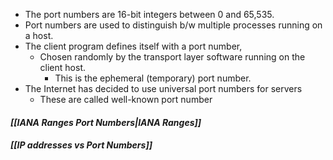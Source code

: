 - The port numbers are 16-bit integers between 0 and 65,535.
- Port numbers are used to distinguish b/w multiple processes running on a host.
- The client program defines itself with a port number,
	- Chosen randomly by the transport layer software running on the client host.
		- This is the ephemeral (temporary) port number.
- The Internet has decided to use universal port numbers for servers
	- These are called well-known port number

#### *[[IANA Ranges Port Numbers|IANA Ranges]]*
#### *[[IP addresses vs Port Numbers]]*